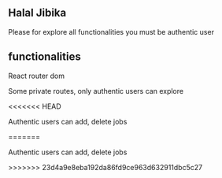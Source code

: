 <h2>Halal Jibika</h2>
<p>Please for explore all functionalities you must be authentic user</p>

<h2>functionalities</h2>
<p>React router dom</p>
<p>Some private routes, only authentic users can explore</p>
<<<<<<< HEAD
<p>Authentic users can add, delete jobs</p>
=======
<p>Authentic users can add, delete jobs</p>
>>>>>>> 23d4a9e8eba192da86fd9ce963d632911dbc5c27

